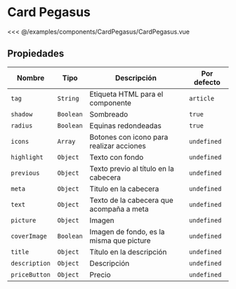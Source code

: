 # Card Pegasus

<Preview>
  <template slot="demo">
    <components-CardPegasus-CardPegasus />
  </template>

  <<< @/examples/components/CardPegasus/CardPegasus.vue
</Preview>

## Propiedades

| Nombre          | Tipo          | Descripción                                | Por defecto  |
|-----------------|---------------|--------------------------------------------|--------------|
| `tag`           | `String`      | Etiqueta HTML para el componente           | `article`    |
| `shadow`        | `Boolean`     | Sombreado                                  | `true`       |
| `radius`        | `Boolean`     | Equinas redondeadas                        | `true`       |
| `icons`         | `Array`       | Botones con icono para realizar acciones   | `undefined`  |
| `highlight`     | `Object`      | Texto con fondo                            | `undefined`  |
| `previous`      | `Object`      | Texto previo al título en la cabecera      | `undefined`  |
| `meta`          | `Object`      | Titulo en la cabecera                      | `undefined`  |
| `text`          | `Object`      | Texto de la cabecera que acompaña a meta   | `undefined`  |
| `picture`       | `Object`      | Imagen                                     | `undefined`  |
| `coverImage`    | `Boolean`     | Imagen de fondo, es la misma que picture   | `undefined`  |
| `title`         | `Object`      | Título en la descripción                   | `undefined`  |
| `description`   | `Object`      | Descripción                                | `undefined`  |
| `priceButton`   | `Object`      | Precio                                     | `undefined`  |